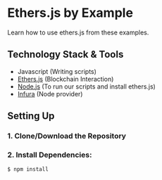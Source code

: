 # Ethers.js by Example
Learn how to use ethers.js from these examples.
## Technology Stack & Tools
* Javascript (Writing scripts)
* [Ethers.js]() (Blockchain Interaction)
* [Node.js]() (To run our scripts and install ethers.js)
* [Infura]() (Node provider)

## Setting Up
### 1. Clone/Download the Repository
### 2. Install Dependencies:
```
$ npm install
```